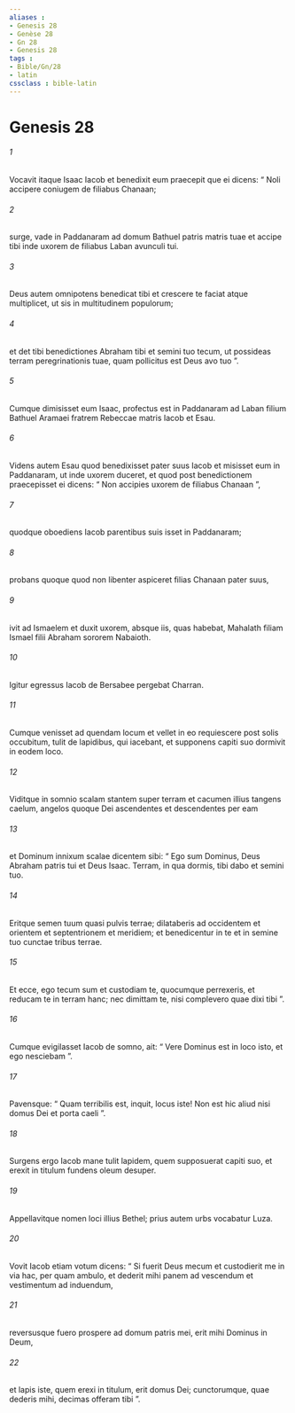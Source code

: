 ```yaml
---
aliases : 
- Genesis 28
- Genèse 28
- Gn 28
- Genesis 28
tags : 
- Bible/Gn/28
- latin
cssclass : bible-latin
---
```


# Genesis 28

###### 1
Vocavit itaque Isaac Iacob et benedixit eum praecepit que ei dicens: “ Noli accipere coniugem de filiabus Chanaan; 
###### 2
surge, vade in Paddanaram ad domum Bathuel patris matris tuae et accipe tibi inde uxorem de filiabus Laban avunculi tui. 
###### 3
Deus autem omnipotens benedicat tibi et crescere te faciat atque multiplicet, ut sis in multitudinem populorum; 
###### 4
et det tibi benedictiones Abraham tibi et semini tuo tecum, ut possideas terram peregrinationis tuae, quam pollicitus est Deus avo tuo ”. 
###### 5
Cumque dimisisset eum Isaac, profectus est in Paddanaram ad Laban filium Bathuel Aramaei fratrem Rebeccae matris Iacob et Esau.
###### 6
Videns autem Esau quod benedixisset pater suus Iacob et misisset eum in Paddanaram, ut inde uxorem duceret, et quod post benedictionem praecepisset ei dicens: “ Non accipies uxorem de filiabus Chanaan ”, 
###### 7
quodque oboediens Iacob parentibus suis isset in Paddanaram; 
###### 8
probans quoque quod non libenter aspiceret filias Chanaan pater suus, 
###### 9
ivit ad Ismaelem et duxit uxorem, absque iis, quas habebat, Mahalath filiam Ismael filii Abraham sororem Nabaioth.
###### 10
Igitur egressus Iacob de Bersabee pergebat Charran. 
###### 11
Cumque venisset ad quendam locum et vellet in eo requiescere post solis occubitum, tulit de lapidibus, qui iacebant, et supponens capiti suo dormivit in eodem loco. 
###### 12
Viditque in somnio scalam stantem super terram et cacumen illius tangens caelum, angelos quoque Dei ascendentes et descendentes per eam 
###### 13
et Dominum innixum scalae dicentem sibi: “ Ego sum Dominus, Deus Abraham patris tui et Deus Isaac. Terram, in qua dormis, tibi dabo et semini tuo. 
###### 14
Eritque semen tuum quasi pulvis terrae; dilataberis ad occidentem et orientem et septentrionem et meridiem; et benedicentur in te et in semine tuo cunctae tribus terrae. 
###### 15
Et ecce, ego tecum sum et custodiam te, quocumque perrexeris, et reducam te in terram hanc; nec dimittam te, nisi complevero quae dixi tibi ”.
###### 16
Cumque evigilasset Iacob de somno, ait: “ Vere Dominus est in loco isto, et ego nesciebam ”. 
###### 17
Pavensque: “ Quam terribilis est, inquit, locus iste! Non est hic aliud nisi domus Dei et porta caeli ”. 
###### 18
Surgens ergo Iacob mane tulit lapidem, quem supposuerat capiti suo, et erexit in titulum fundens oleum desuper. 
###### 19
Appellavitque nomen loci illius Bethel; prius autem urbs vocabatur Luza.
###### 20
Vovit Iacob etiam votum dicens: “ Si fuerit Deus mecum et custodierit me in via hac, per quam ambulo, et dederit mihi panem ad vescendum et vestimentum ad induendum, 
###### 21
reversusque fuero prospere ad domum patris mei, erit mihi Dominus in Deum, 
###### 22
et lapis iste, quem erexi in titulum, erit domus Dei; cunctorumque, quae dederis mihi, decimas offeram tibi ”.
